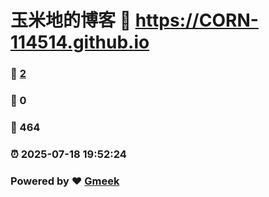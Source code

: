 # 玉米地的博客 :link: https://CORN-114514.github.io 
### :page_facing_up: [2](https://CORN-114514.github.io/tag.html) 
### :speech_balloon: 0 
### :hibiscus: 464 
### :alarm_clock: 2025-07-18 19:52:24 
### Powered by :heart: [Gmeek](https://github.com/Meekdai/Gmeek)
